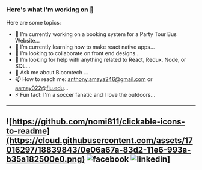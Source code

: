 ### Here's what I'm working on 👋

Here are some topics:

- 🔭 I’m currently working on a booking system for a Party Tour Bus Website...
- 🌱 I’m currently learning how to make react native apps...
- 👯 I’m looking to collaborate on front end designs...
- 🤔 I’m looking for help with anything related to React, Redux, Node, or SQL...
- 💬 Ask me about Bloomtech ...
- 📫 How to reach me: anthony.amaya246@gmail.com or aamay022@fiu.edu...
- ⚡ Fun fact: I'm a soccer fanatic and I love the outdoors...
- ---
![https://github.com/nomi811/clickable-icons-to-readme](https://cloud.githubusercontent.com/assets/17016297/18839843/0e06a67a-83d2-11e6-993a-b35a182500e0.png)
![facebook](https://cloud.githubusercontent.com/assets/17016297/18839836/0a06deb4-83d2-11e6-8078-1d0974af0f63.png)
![linkedin](https://cloud.githubusercontent.com/assets/17016297/18839848/0fc7e74e-83d2-11e6-8c6a-277fc9d6e067.png)]
---
